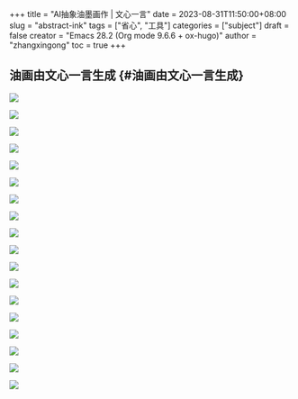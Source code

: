 +++
title = "AI抽象油墨画作 | 文心一言"
date = 2023-08-31T11:50:00+08:00
slug = "abstract-ink"
tags = ["省心", "工具"]
categories = ["subject"]
draft = false
creator = "Emacs 28.2 (Org mode 9.6.6 + ox-hugo)"
author = "zhangxingong"
toc = true
+++

## 油画由文心一言生成 {#油画由文心一言生成}

![](/img/11-41-49_4_screenshot.png)

![](/img/11-43-17_4_screenshot.png)

![](/img/11-43-59_4_screenshot.png)

![](/img/11-45-03_4_screenshot.png)

![](/img/11-45-46_4_screenshot.png)

![](/img/11-47-18_4_screenshot.png)

![](/img/11-48-30_4_screenshot.png)

![](/img/11-49-33_4_screenshot.png)

![](/img/13-38-01_4_screenshot.png)

![](/img/13-39-15_4_screenshot.png)

![](/img/13-41-21_4_screenshot.png)

![](/img/13-42-52_4_screenshot.png)

![](/img/13-53-25_4_screenshot.png)

![](/img/13-54-22_4_screenshot.png)

![](/img/13-55-00_4_screenshot.png)

![](/img/13-56-43_4_screenshot.png)

![](/img/13-57-48_4_screenshot.png)

![](/img/1693467107115.png)
